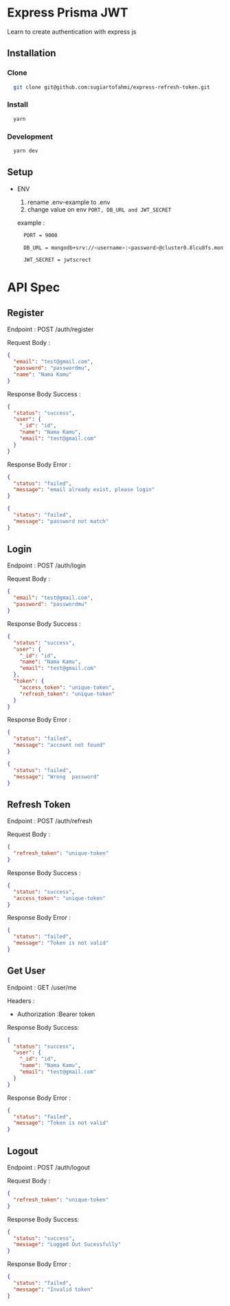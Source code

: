 # Express Prisma JWT

Learn to create authentication with express js

## Installation

### Clone

```bash
  git clone git@github.com:sugiartofahmi/express-refresh-token.git
```

### Install

```bash
  yarn
```

### Development

```bash
  yarn dev
```

## Setup

- ENV

  1. rename .env-example to .env
  2. change value on env
     `PORT, DB_URL and JWT_SECRET`

  example :

  ```bash
    PORT = 9000
  ```

  ```bash
    DB_URL = mongodb+srv://<username>:<password>@cluster0.8lcu8fs.mongodb.net/my-db
  ```

  ```bash
    JWT_SECRET = jwtscrect
  ```

# API Spec

## Register

Endpoint : POST /auth/register

Request Body :

```json
{
  "email": "test@gmail.com",
  "password": "passwordmu",
  "name": "Nama Kamu"
}
```

Response Body Success :

```json
{
  "status": "success",
  "user": {
    "_id": "id",
    "name": "Nama Kamu",
    "email": "test@gmail.com"
  }
}
```

Response Body Error :

```json
{
  "status": "failed",
  "message": "email already exist, please login"
}
```

```json
{
  "status": "failed",
  "message": "password not match"
}
```

## Login

Endpoint : POST /auth/login

Request Body :

```json
{
  "email": "test@gmail.com",
  "password": "passwordmu"
}
```

Response Body Success :

```json
{
  "status": "success",
  "user": {
    "_id": "id",
    "name": "Nama Kamu",
    "email": "test@gmail.com"
  },
  "token": {
    "access_token": "unique-token",
    "refresh_token": "unique-token"
  }
}
```

Response Body Error :

```json
{
  "status": "failed",
  "message": "account not found"
}
```

```json
{
  "status": "failed",
  "message": "Wrong  password"
}
```

## Refresh Token

Endpoint : POST /auth/refresh

Request Body :

```json
{
  "refresh_token": "unique-token"
}
```

Response Body Success :

```json
{
  "status": "success",
  "access_token": "unique-token"
}
```

Response Body Error :

```json
{
  "status": "failed",
  "message": "Token is not valid"
}
```

## Get User

Endpoint : GET /user/me

Headers :

- Authorization :Bearer token

Response Body Success:

```json
{
  "status": "success",
  "user": {
    "_id": "id",
    "name": "Nama Kamu",
    "email": "test@gmail.com"
  }
}
```

Response Body Error :

```json
{
  "status": "failed",
  "message": "Token is not valid"
}
```

## Logout

Endpoint : POST /auth/logout

Request Body :

```json
{
  "refresh_token": "unique-token"
}
```

Response Body Success:

```json
{
  "status": "success",
  "message": "Logged Out Sucessfully"
}
```

Response Body Error :

```json
{
  "status": "failed",
  "message": "Invalid token"
}
```
